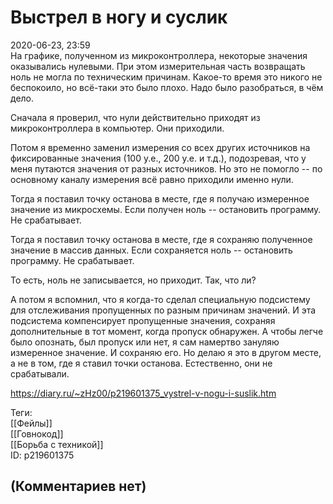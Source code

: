 Выстрел в ногу и суслик
=======================

  
2020-06-23, 23:59  
 На графике, полученном из микроконтроллера, некоторые значения оказывались нулевыми. При этом измерительная часть возвращать ноль не могла по техническим причинам. Какое-то время это никого не беспокоило, но всё-таки это было плохо. Надо было разобраться, в чём дело.   
   
 Сначала я проверил, что нули действительно приходят из микроконтроллера в компьютер. Они приходили.   
   
 Потом я временно заменил измерения со всех других источников на фиксированные значения (100 у.е., 200 у.е. и т.д.), подозревая, что у меня путаются значения от разных источников. Но это не помогло -- по основному каналу измерения всё равно приходили именно нули.   
   
 Тогда я поставил точку останова в месте, где я получаю измеренное значение из микросхемы. Если получен ноль -- остановить программу. Не срабатывает.   
   
 Тогда я поставил точку останова в месте, где я сохраняю полученное значение в массив данных. Если сохраняется ноль -- остановить программу. Не срабатывает.   
   
 То есть, ноль не записывается, но приходит. Так, что ли?   
   
 А потом я вспомнил, что я когда-то сделал специальную подсистему для отслеживания пропущенных по разным причинам значений. И эта подсистема компенсирует пропущенные значения, сохраняя дополнительные в тот момент, когда пропуск обнаружен. А чтобы легче было опознать, был пропуск или нет, я сам намертво зануляю измеренное значение. И сохраняю его. Но делаю я это в другом месте, а не в том, где я ставил точки останова. Естественно, они не срабатывали.   
  
<https://diary.ru/~zHz00/p219601375_vystrel-v-nogu-i-suslik.htm>  
  
Теги:  
[[Фейлы]]  
[[Говнокод]]  
[[Борьба с техникой]]  
ID: p219601375  


(Комментариев нет)
------------------